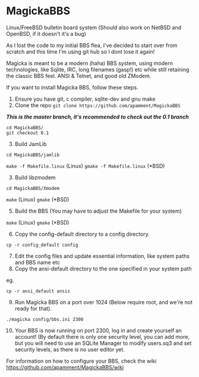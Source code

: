 # MagickaBBS
Linux/FreeBSD bulletin board system (Should also work on NetBSD and OpenBSD, if it doesn't it's a bug)

As I lost the code to my initial BBS flea, I've decided to start over from scratch and this time I'm using git hub so I dont
lose it again!

Magicka is meant to be a modern (haha) BBS system, using modern technologies, like Sqlite, IRC, long filenames (gasp!) etc
while still retaining the classic BBS feel. ANSI & Telnet, and good old ZModem.

If you want to install Magicka BBS, follow these steps.

1. Ensure you have git, c compiler, sqlite-dev and gnu make
2. Clone the repo `git clone https://github.com/apamment/MagickaBBS`

***This is the master branch, it's recommended to check out the 0.1 branch***
    
    cd MagickaBBS/
    git checkout 0.1   


3. Build JamLib

  `cd MagickaBBS/jamlib`
  
 
  `make -f Makefile.linux` (Linux) `gmake -f Makefile.linux` (*BSD)

3. Build libzmodem

  `cd MagickaBBS/Xmodem`
  
 
  `make` (Linux) `gmake` (*BSD)
  
5. Build the BBS (You may have to adjust the Makefile for your system)

  `make` (Linux) `gmake` (*BSD)
     
6. Copy the config-default directory to a config directory.

  `cp -r config_default config`

7. Edit the config files and update essential information, like system paths and BBS name etc
8. Copy the ansi-default directory to the one specified in your system path

  eg.
  
  `cp -r ansi_default ansis`
  
9. Run Magicka BBS on a port over 1024 (Below require root, and we're not ready for that).

  `./magicka config/bbs.ini 2300`
  
10. Your BBS is now running on port 2300, log in and create yourself an account! (By default there is only one security level, you can add more, 
but you will need to use an SQLite Manager to modify users.sq3 and set security levels, as there is no user editor yet.

For information on how to configure your BBS, check the wiki https://github.com/apamment/MagickaBBS/wiki
